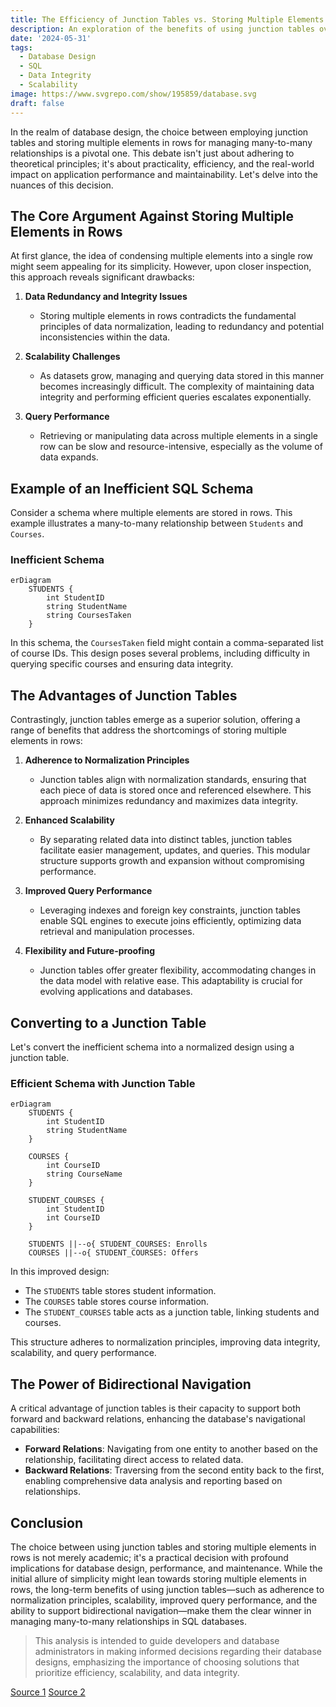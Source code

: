 ```yaml
---
title: The Efficiency of Junction Tables vs. Storing Multiple Elements in Rows
description: An exploration of the benefits of using junction tables over storing multiple elements in rows for managing many-to-many relationships in SQL databases.
date: '2024-05-31'
tags:
  - Database Design
  - SQL
  - Data Integrity
  - Scalability
image: https://www.svgrepo.com/show/195859/database.svg
draft: false
---
```


In the realm of database design, the choice between employing junction tables and storing multiple elements in rows for managing many-to-many relationships is a pivotal one. This debate isn't just about adhering to theoretical principles; it's about practicality, efficiency, and the real-world impact on application performance and maintainability. Let's delve into the nuances of this decision.

## The Core Argument Against Storing Multiple Elements in Rows

At first glance, the idea of condensing multiple elements into a single row might seem appealing for its simplicity. However, upon closer inspection, this approach reveals significant drawbacks:

1. **Data Redundancy and Integrity Issues**
   - Storing multiple elements in rows contradicts the fundamental principles of data normalization, leading to redundancy and potential inconsistencies within the data.

2. **Scalability Challenges**
   - As datasets grow, managing and querying data stored in this manner becomes increasingly difficult. The complexity of maintaining data integrity and performing efficient queries escalates exponentially.

3. **Query Performance**
   - Retrieving or manipulating data across multiple elements in a single row can be slow and resource-intensive, especially as the volume of data expands.

## Example of an Inefficient SQL Schema

Consider a schema where multiple elements are stored in rows. This example illustrates a many-to-many relationship between `Students` and `Courses`.

### Inefficient Schema

```mermaid
erDiagram
    STUDENTS {
        int StudentID
        string StudentName
        string CoursesTaken
    }
```

In this schema, the `CoursesTaken` field might contain a comma-separated list of course IDs. This design poses several problems, including difficulty in querying specific courses and ensuring data integrity.

## The Advantages of Junction Tables

Contrastingly, junction tables emerge as a superior solution, offering a range of benefits that address the shortcomings of storing multiple elements in rows:

1. **Adherence to Normalization Principles**
   - Junction tables align with normalization standards, ensuring that each piece of data is stored once and referenced elsewhere. This approach minimizes redundancy and maximizes data integrity.

2. **Enhanced Scalability**
   - By separating related data into distinct tables, junction tables facilitate easier management, updates, and queries. This modular structure supports growth and expansion without compromising performance.

3. **Improved Query Performance**
   - Leveraging indexes and foreign key constraints, junction tables enable SQL engines to execute joins efficiently, optimizing data retrieval and manipulation processes.

4. **Flexibility and Future-proofing**
   - Junction tables offer greater flexibility, accommodating changes in the data model with relative ease. This adaptability is crucial for evolving applications and databases.

## Converting to a Junction Table

Let's convert the inefficient schema into a normalized design using a junction table.

### Efficient Schema with Junction Table

```mermaid
erDiagram
    STUDENTS {
        int StudentID
        string StudentName
    }

    COURSES {
        int CourseID
        string CourseName
    }

    STUDENT_COURSES {
        int StudentID
        int CourseID
    }

    STUDENTS ||--o{ STUDENT_COURSES: Enrolls
    COURSES ||--o{ STUDENT_COURSES: Offers
```

In this improved design:
- The `STUDENTS` table stores student information.
- The `COURSES` table stores course information.
- The `STUDENT_COURSES` table acts as a junction table, linking students and courses.

This structure adheres to normalization principles, improving data integrity, scalability, and query performance.

## The Power of Bidirectional Navigation

A critical advantage of junction tables is their capacity to support both forward and backward relations, enhancing the database's navigational capabilities:

- **Forward Relations**: Navigating from one entity to another based on the relationship, facilitating direct access to related data.
- **Backward Relations**: Traversing from the second entity back to the first, enabling comprehensive data analysis and reporting based on relationships.

## Conclusion

The choice between using junction tables and storing multiple elements in rows is not merely academic; it's a practical decision with profound implications for database design, performance, and maintenance. While the initial allure of simplicity might lean towards storing multiple elements in rows, the long-term benefits of using junction tables—such as adherence to normalization principles, scalability, improved query performance, and the ability to support bidirectional navigation—make them the clear winner in managing many-to-many relationships in SQL databases.

> This analysis is intended to guide developers and database administrators in making informed decisions regarding their database designs, emphasizing the importance of choosing solutions that prioritize efficiency, scalability, and data integrity.

[Source 1](https://www.sqlshack.com/sql-server-junction-table/)
[Source 2](https://www.techrepublic.com/article/how-to-design-a-database-for-multiple-users/)